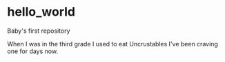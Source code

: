 # hello_world
Baby's first repository 

When I was in the third grade I used to eat Uncrustables 
I've been craving one for days now. 

